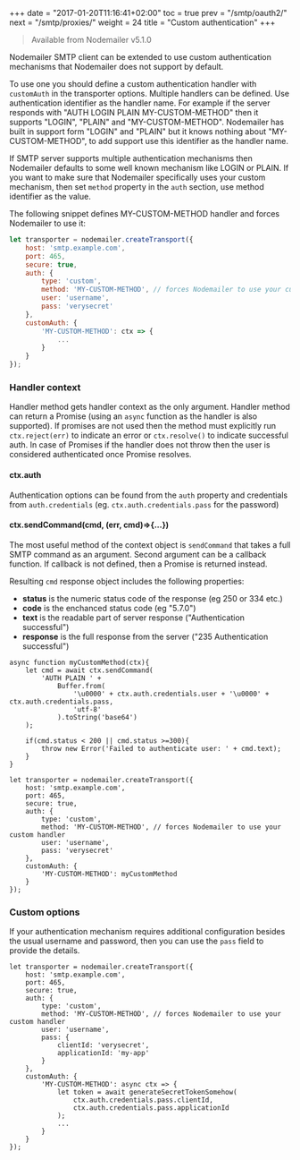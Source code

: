 +++
date = "2017-01-20T11:16:41+02:00"
toc = true
prev = "/smtp/oauth2/"
next = "/smtp/proxies/"
weight = 24
title = "Custom authentication"
+++

> Available from Nodemailer v5.1.0

Nodemailer SMTP client can be extended to use custom authentication mechanisms that Nodemailer does not support by default.

To use one you should define a custom authentication handler with `customAuth` in the transporter options. Multiple handlers can be defined. Use authentication identifier as the handler name. For example if the server responds with "AUTH LOGIN PLAIN MY-CUSTOM-METHOD" then it supports "LOGIN", "PLAIN" and "MY-CUSTOM-METHOD". Nodemailer has built in support form "LOGIN" and "PLAIN" but it knows nothing about "MY-CUSTOM-METHOD", to add support use this identifier as the handler name.

If SMTP server supports multiple authentication mechanisms then Nodemailer defaults to some well known mechanism like LOGIN or PLAIN. If you want to make sure that Nodemailer specifically uses your custom mechanism, then set `method` property in the `auth` section, use method identifier as the value.

The following snippet defines MY-CUSTOM-METHOD handler and forces Nodemailer to use it:

```javascript
let transporter = nodemailer.createTransport({
    host: 'smtp.example.com',
    port: 465,
    secure: true,
    auth: {
        type: 'custom',
        method: 'MY-CUSTOM-METHOD', // forces Nodemailer to use your custom handler
        user: 'username',
        pass: 'verysecret'
    },
    customAuth: {
        'MY-CUSTOM-METHOD': ctx => {
            ...
        }
    }
});
```

### Handler context

Handler method gets handler context as the only argument. Handler method can return a Promise (using an `async` function as the handler is also supported). If promises are not used then the method must explicitly run `ctx.reject(err)` to indicate an error or `ctx.resolve()` to indicate successful auth. In case of Promises if the handler does not throw then the user is considered authenticated once Promise resolves.

#### ctx.auth

Authentication options can be found from the `auth` property and credentials from `auth.credentials` (eg. `ctx.auth.credentials.pass` for the password)

#### ctx.sendCommand(cmd, (err, cmd)=>{...})

The most useful method of the context object is `sendCommand` that takes a full SMTP command as an argument. Second argument can be a callback function. If callback is not defined, then a Promise is returned instead.

Resulting `cmd` response object includes the following properties:

* **status** is the numeric status code of the response (eg 250 or 334 etc.)
* **code** is the enchanced status code (eg "5.7.0")
* **text** is the readable part of server response ("Authentication successful")
* **response** is the full response from the server ("235 Authentication successful")

```
async function myCustomMethod(ctx){
    let cmd = await ctx.sendCommand(
        'AUTH PLAIN ' +
            Buffer.from(
                '\u0000' + ctx.auth.credentials.user + '\u0000' + ctx.auth.credentials.pass,
                'utf-8'
            ).toString('base64')
    );

    if(cmd.status < 200 || cmd.status >=300){
        throw new Error('Failed to authenticate user: ' + cmd.text);
    }
}

let transporter = nodemailer.createTransport({
    host: 'smtp.example.com',
    port: 465,
    secure: true,
    auth: {
        type: 'custom',
        method: 'MY-CUSTOM-METHOD', // forces Nodemailer to use your custom handler
        user: 'username',
        pass: 'verysecret'
    },
    customAuth: {
        'MY-CUSTOM-METHOD': myCustomMethod
    }
});
```

### Custom options

If your authentication mechanism requires additional configuration besides the usual username and password, then you can use the `pass` field to provide the details.

```
let transporter = nodemailer.createTransport({
    host: 'smtp.example.com',
    port: 465,
    secure: true,
    auth: {
        type: 'custom',
        method: 'MY-CUSTOM-METHOD', // forces Nodemailer to use your custom handler
        user: 'username',
        pass: {
            clientId: 'verysecret',
            applicationId: 'my-app'
        }
    },
    customAuth: {
        'MY-CUSTOM-METHOD': async ctx => {
            let token = await generateSecretTokenSomehow(
                ctx.auth.credentials.pass.clientId,
                ctx.auth.credentials.pass.applicationId
            );
            ...
        }
    }
});
```
